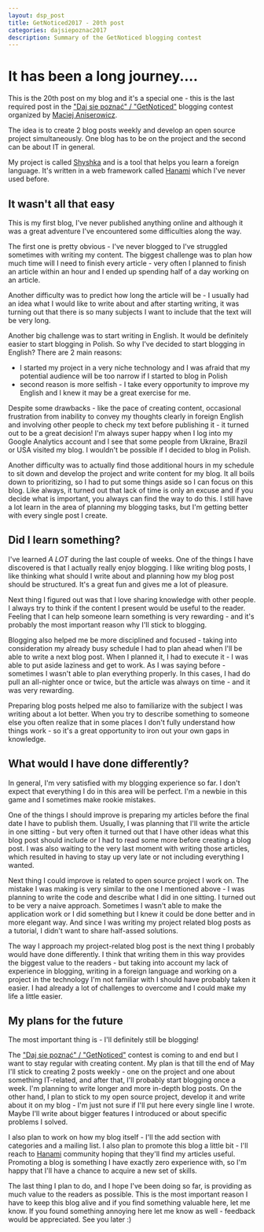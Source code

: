 ```yaml
---
layout: dsp_post
title: GetNoticed2017 - 20th post
categories: dajsiepoznac2017
description: Summary of the GetNoticed blogging contest
---
```


# It has been a long journey....

This is the 20th post on my blog and it's a special one - this is the last required post in the ["Daj sie poznać" / "GetNoticed"](http://devstyle.pl/daj-sie-poznac/) blogging contest organized by [Maciej Aniserowicz](http://devstyle.pl). 

The idea is to create 2 blog posts weekly and develop an open source project simultaneously. One blog has to be on the project and the second can be about IT in general.

My project is called [Shyshka](https://github.com/detfis/shyshka) and is a tool that helps you learn a foreign language. It's written in a web framework called [Hanami](http://hanamirb.org/) which I've never used before.

## It wasn't all that easy

This is my first blog, I've never published anything online and although it was a great adventure I've encountered some difficulties along the way.

The first one is pretty obvious - I've never blogged to I've struggled sometimes with writing my content. The biggest challenge was to plan how much time will I need to finish every article - very often I planned to finish an article within an hour and I ended up spending half of a day working on an article.

Another difficulty was to predict how long the article will be - I usually had an idea what I would like to write about and after starting writing, it was turning out that there is so many subjects I want to include that the text will be very long. 

Another big challenge was to start writing in English. It would be definitely easier to start blogging in Polish. So why I've decided to start blogging in English? There are 2 main reasons:
* I started my project in a very niche technology and I was afraid that my potential audience will be too narrow if I started to blog in Polish
* second reason is more selfish - I take every opportunity to improve my English and I knew it may be a great exercise for me.

Despite some drawbacks - like the pace of creating content, occasional frustration from inability to convey my thoughts clearly in foreign English and involving other people to check my text before publishing it - it turned out to be a great decision! I'm always super happy when I log into my Google Analytics account and I see that some people from Ukraine, Brazil or USA visited my blog. I wouldn't be possible if I decided to blog in Polish.

Another difficulty was to actually find those additional hours in my schedule to sit down and develop the project and write content for my blog. It all boils down to prioritizing, so I had to put some things aside so I can focus on this blog. Like always, it turned out that lack of time is only an excuse and if you decide what is important, you always can find the way to do this. I still have a lot learn in the area of planning my blogging tasks, but I'm getting better with every single post I create.

## Did I learn something?

I've learned *A LOT* during the last couple of weeks. One of the things I have discovered is that I actually really enjoy blogging. I like writing blog posts, I like thinking what should I write about and planning how my blog post should be structured. It's a great fun and gives me a lot of pleasure.

Next thing I figured out was that I love sharing knowledge with other people. I always try to think if the content I present would be useful to the reader. Feeling that I can help someone learn something is very rewarding - and it's probably the most important reason why I'll stick to blogging.

Blogging also helped me be more disciplined and focused - taking into consideration my already busy schedule I had to plan ahead when I'll be able to write a next blog post. When I planned it, I had to execute it - I was able to put aside laziness and get to work. As I was saying before - sometimes I wasn't able to plan everything properly. In this cases, I had do pull an all-nighter once or twice, but the article was always on time - and it was very rewarding.

Preparing blog posts helped me also to familiarize with the subject I was writing about a lot better. When you try to describe something to someone else you often realize that in some places I don't fully understand how things work - so it's a great opportunity to iron out your own gaps in knowledge.

## What would I have done differently?

In general, I'm very satisfied with my blogging experience so far. I don't expect that everything I do in this area will be perfect. I'm a newbie in this game and I sometimes make rookie mistakes.

One of the things I should improve is preparing my articles before the final date I have to publish them. Usually, I was planning that I'll write the article in one sitting - but very often it turned out that I have other ideas what this blog post should include or I had to read some more before creating a blog post. I was also waiting to the very last moment with writing those articles, which resulted in having to stay up very late or not including everything I wanted.

Next thing I could improve is related to open source project I work on. The mistake I was making is very similar to the one I mentioned above - I was planning to write the code and describe what I did in one sitting. I turned out to be very a naive approach. Sometimes I wasn't able to make the application work or I did something but I knew it could be done better and in more elegant way. And since I was writing my project related blog posts as a tutorial, I didn't want to share half-assed solutions.

The way I approach my project-related blog post is the next thing I probably would have done differently. I think that writing them in this way provides the biggest value to the readers - but taking into account my lack of experience in blogging, writing in a foreign language and working on a project in the technology I'm not familiar with I should have probably taken it easier. I had already a lot of challenges to overcome and I could make my life a little easier. 

## My plans for the future

The most important thing is - I'll definitely still be blogging!

The ["Daj sie poznać" / "GetNoticed"](http://devstyle.pl/daj-sie-poznac/) contest is coming to and end but I want to stay regular with creating content. My plan is that till the end of May I'll stick to creating 2 posts weekly - one on the project and one about something IT-related, and after that, I'll probably start blogging once a week. I'm planning to write longer and more in-depth blog posts. On the other hand, I plan to stick to my open source project, develop it and write about it on my blog - I'm just not sure if I'll put here every single line I wrote. Maybe I'll write about bigger features I introduced or about specific problems I solved.

I also plan to work on how my blog itself - I'll the add section with categories and a mailing list. I also plan to promote this blog a little bit - I'll reach to [Hanami](http://hanamirb.org/) community hoping that they'll find my articles useful. Promoting a blog is something I have exactly zero experience with, so I'm happy that I'll have a chance to acquire a new set of skills.

The last thing I plan to do, and I hope I've been doing so far, is providing as much value to the readers as possible. This is the most important reason I have to keep this blog alive and if you find something valuable here, let me know. If you found something annoying here let me know as well - feedback would be appreciated. See you later :) 